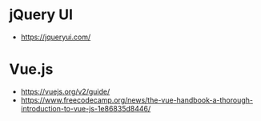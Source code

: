 # jQuery UI

* https://jqueryui.com/

# Vue.js

* https://vuejs.org/v2/guide/
* https://www.freecodecamp.org/news/the-vue-handbook-a-thorough-introduction-to-vue-js-1e86835d8446/
